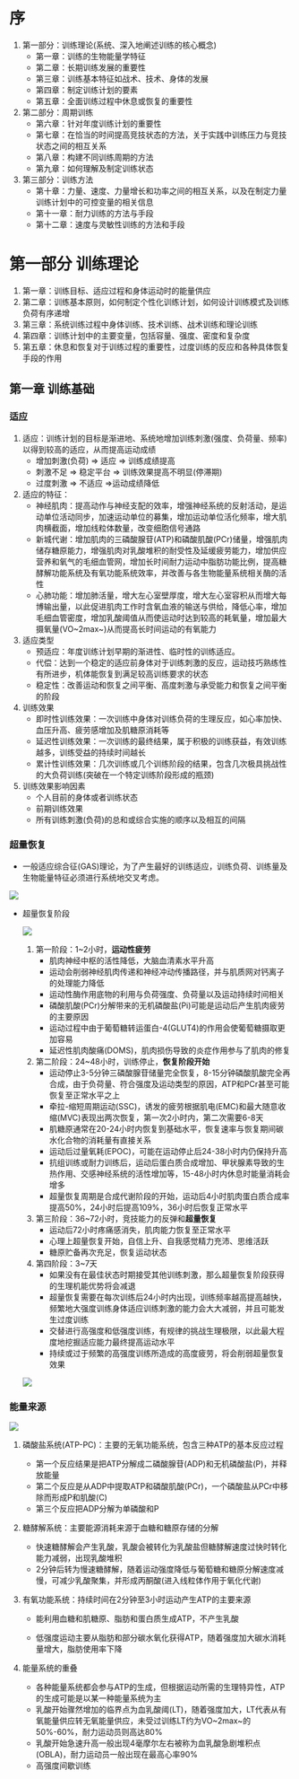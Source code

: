 # 序

1. 第一部分：训练理论(系统、深入地阐述训练的核心概念)
   - 第一章：训练的生物能量学特征
   - 第二章：长期训练发展的重要性
   - 第三章：训练基本特征如战术、技术、身体的发展
   - 第四章：制定训练计划的要素
   - 第五章：全面训练过程中休息或恢复的重要性
2. 第二部分：周期训练
   - 第六章：针对年度训练计划的重要性
   - 第七章：在恰当的时间提高竞技状态的方法，关于实践中训练压力与竞技状态之间的相互关系
   - 第八章：构建不同训练周期的方法
   - 第九章：如何理解及制定训练状态
3. 第三部分：训练方法
   - 第十章：力量、速度、力量增长和功率之间的相互关系，以及在制定力量训练计划中的可控变量的相关信息
   - 第十一章：耐力训练的方法与手段
   - 第十二章：速度与灵敏性训练的方法和手段

# 第一部分 训练理论

1. 第一章：训练目标、适应过程和身体运动时的能量供应
2. 第二章：训练基本原则，如何制定个性化训练计划，如何设计训练模式及训练负荷有序递增
3. 第三章：系统训练过程中身体训练、技术训练、战术训练和理论训练
4. 第四章：训练计划中的主要变量，包括容量、强度、密度和复杂度
5. 第五章：休息和恢复对于训练过程的重要性，过度训练的反应和各种具体恢复手段的作用

## 第一章 训练基础

### 适应

1. 适应：训练计划的目标是渐进地、系统地增加训练刺激(强度、负荷量、频率)以得到较高的适应，从而提高运动成绩
   - 增加刺激(负荷) => 适应 => 训练成绩提高
   - 刺激不足 => 稳定平台 => 训练效果提高不明显(停滞期)
   - 过度刺激 => 不适应 =>运动成绩降低
2. 适应的特征：
   - 神经肌肉：提高动作与神经支配的效率，增强神经系统的反射活动，是运动单位活动同步，加速运动单位的募集，增加运动单位活化频率，增大肌肉横截面，增加线粒体数量，改变细胞信号通路
   - 新城代谢：增加肌肉的三磷酸腺苷(ATP)和磷酸肌酸(PCr)储量，增强肌肉储存糖原能力，增强肌肉对乳酸堆积的耐受性及延缓疲劳能力，增加供应营养和氧气的毛细血管网，增加长时间耐力运动中脂肪功能比例，提高糖酵解功能系统及有氧功能系统效率，并改善与各生物能量系统相关酶的活性
   - 心肺功能：增加肺活量，增大左心室壁厚度，增大左心室容积从而增大每博输出量，以此促进肌肉工作时含氧血液的输送与供给，降低心率，增加毛细血管密度，增加乳酸阈值从而使运动时达到较高的耗氧量，增加最大摄氧量(VO~2max~)从而提高长时间运动的有氧能力
3. 适应类型
   - 预适应：年度训练计划早期的渐进性、临时性的训练适应。
   - 代偿：达到一个稳定的适应前身体对于训练刺激的反应，运动技巧熟练性有所进步，机体能恢复到满足较高训练要求的状态
   - 稳定性：改善运动和恢复之间平衡、高度刺激与承受能力和恢复之间平衡的阶段
4. 训练效果
   - 即时性训练效果：一次训练中身体对训练负荷的生理反应，如心率加快、血压升高、疲劳感增加及肌糖原消耗等
   - 延迟性训练效果：一次训练的最终结果，属于积极的训练获益，有效训练越多，训练受益的持续时间越长
   - 累计性训练效果：几次训练或几个训练阶段的结果，包含几次极具挑战性的大负荷训练(突破在一个特定训练阶段形成的瓶颈)
5. 训练效果影响因素
   - 个人目前的身体或者训练状态
   - 前期训练效果
   - 所有训练刺激(负荷)的总和或综合实施的顺序以及相互的间隔

### 超量恢复

- 一般适应综合征(GAS)理论，为了产生最好的训练适应，训练负荷、训练量及生物能量特征必须进行系统地交叉考虑。

![](https://blog-1309888564.cos.ap-beijing.myqcloud.com/GAS.png)

- 超量恢复阶段

  ![](https://blog-1309888564.cos.ap-beijing.myqcloud.com/超量恢复反应.png)

  1. 第一阶段：1~2小时，**运动性疲劳**
     - 肌肉神经中枢的活性降低，大脑血清素水平升高
     - 运动会削弱神经肌肉传递和神经冲动传播路径，并与肌质网对钙离子的处理能力降低
     - 运动性酶作用底物的利用与负荷强度、负荷量以及运动持续时间相关
     - 磷酸肌酸(PCr)分解带来的无机磷酸盐(Pi)可能是运动后产生肌肉疲劳的主要原因
     - 运动过程中由于葡萄糖转运蛋白-4(GLUT4)的作用会使葡萄糖摄取更加容易
     - 延迟性肌肉酸痛(DOMS)，肌肉损伤导致的炎症作用参与了肌肉的修复
  2. 第二阶段：24~48小时，训练停止，**恢复阶段开始**
     - 运动停止3-5分钟三磷酸腺苷储量完全恢复，8-15分钟磷酸肌酸完全再合成，由于负荷量、符合强度及运动类型的原因，ATP和PCr甚至可能恢复至正常水平之上
     - 牵拉-缩短周期运动(SSC)，诱发的疲劳根据肌电(EMC)和最大随意收缩(MVC)表现出两次恢复，第一次2小时内，第二次需要6-8天
     - 肌糖原通常在20-24小时内恢复到基础水平，恢复速率与恢复期间碳水化合物的消耗量有直接关系
     - 运动后过量氧耗(EPOC)，可能在运动停止后24-38小时内仍保持升高
     - 抗组训练或耐力训练后，运动后蛋白质合成增加、甲状腺素导致的生热作用、交感神经系统的活性增加等，15-48小时内休息时能量消耗会增多
     - 超量恢复周期是合成代谢阶段的开始，运动后4小时肌肉蛋白质合成率提高50%，24小时后提高109%，36小时后恢复正常水平
  3. 第三阶段：36~72小时，竞技能力的反弹和**超量恢复**
     - 运动后72小时疼痛感消失，肌肉能力恢复至正常水平
     - 心理上超量恢复开始，自信上升、自我感觉精力充沛、思维活跃
     - 糖原贮备再次充足，恢复运动状态
  4. 第四阶段：3~7天
     - 如果没有在最佳状态时期接受其他训练刺激，那么超量恢复阶段获得的生理机能优势将会减退
     - 超量恢复需要在每次训练后24小时内出现，训练频率越高提高越快，频繁地大强度训练身体适应训练刺激的能力会大大减弱，并且可能发生过度训练
     - 交替进行高强度和低强度训练，有规律的挑战生理极限，以此最大程度地挖掘适应能力最终提高运动水平
     - 持续或过于频繁的高强度训练所造成的高度疲劳，将会削弱超量恢复效果
  
  ![](https://blog-1309888564.cos.ap-beijing.myqcloud.com/超量恢复.png)

### 能量来源

![](https://blog-1309888564.cos.ap-beijing.myqcloud.com/三大能量来源.png)

1. 磷酸盐系统(ATP-PC)：主要的无氧功能系统，包含三种ATP的基本反应过程

   - 第一个反应结果是把ATP分解成二磷酸腺苷(ADP)和无机磷酸盐(P)，并释放能量
   - 第二个反应是从ADP中提取ATP和磷酸肌酸(PCr)，一个磷酸盐从PCr中移除而形成P和肌酸(C)
   - 第三个反应把ADP分解为单磷酸和P

2. 糖酵解系统：主要能源消耗来源于血糖和糖原存储的分解

   - 快速糖酵解会产生乳酸，乳酸会被转化为乳酸盐但糖酵解速度过快时转化能力减弱，出现乳酸堆积
   - 2分钟后转为慢速糖酵解，随着运动强度降低与葡萄糖和糖原分解速度减慢，可减少乳酸聚集，并形成丙酮酸(进入线粒体作用于氧化代谢)

3. 有氧功能系统：持续时间在2分钟至3小时运动产生ATP的主要来源

   - 能利用血糖和肌糖原、脂肪和蛋白质生成ATP，不产生乳酸

   - 低强度运动主要从脂肪和部分碳水氧化获得ATP，随着强度加大碳水消耗量增大，脂肪使用率下降

4. 能量系统的重叠

   - 各种能量系统都会参与ATP的生成，但根据运动所需的生理特异性，ATP的生成可能是以某一种能量系统为主
   - 乳酸开始骤然增加的临界点为血乳酸阈(LT)，随着强度加大，LT代表从有氧能量供应转无氧能量供应，未受过训练LT约为VO~2max~的50%-60%，耐力运动员则高达80%
   - 乳酸开始急速升高一般出现4毫摩尔左右被称为血乳酸急剧堆积点(OBLA)，耐力运动员一般出现在最高心率90%
   - 高强度间歇训练





































